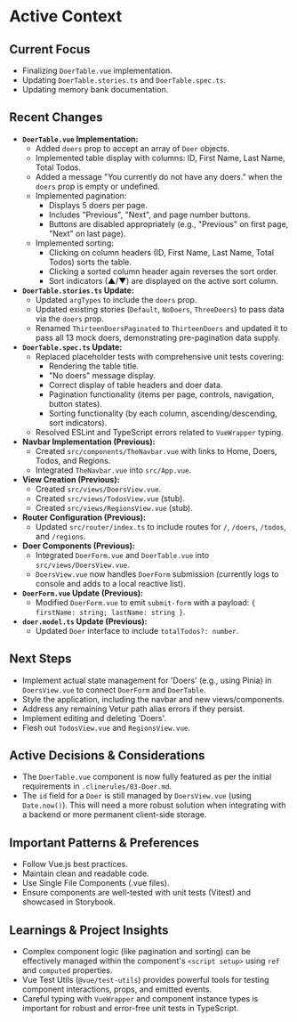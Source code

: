 # Active Context

## Current Focus

- Finalizing `DoerTable.vue` implementation.
- Updating `DoerTable.stories.ts` and `DoerTable.spec.ts`.
- Updating memory bank documentation.

## Recent Changes

- **`DoerTable.vue` Implementation:**
  - Added `doers` prop to accept an array of `Doer` objects.
  - Implemented table display with columns: ID, First Name, Last Name, Total Todos.
  - Added a message "You currently do not have any doers." when the `doers` prop is empty or undefined.
  - Implemented pagination:
    - Displays 5 doers per page.
    - Includes "Previous", "Next", and page number buttons.
    - Buttons are disabled appropriately (e.g., "Previous" on first page, "Next" on last page).
  - Implemented sorting:
    - Clicking on column headers (ID, First Name, Last Name, Total Todos) sorts the table.
    - Clicking a sorted column header again reverses the sort order.
    - Sort indicators (▲/▼) are displayed on the active sort column.
- **`DoerTable.stories.ts` Update:**
  - Updated `argTypes` to include the `doers` prop.
  - Updated existing stories (`Default`, `NoDoers`, `ThreeDoers`) to pass data via the `doers` prop.
  - Renamed `ThirteenDoersPaginated` to `ThirteenDoers` and updated it to pass all 13 mock doers, demonstrating pre-pagination data supply.
- **`DoerTable.spec.ts` Update:**
  - Replaced placeholder tests with comprehensive unit tests covering:
    - Rendering the table title.
    - "No doers" message display.
    - Correct display of table headers and doer data.
    - Pagination functionality (items per page, controls, navigation, button states).
    - Sorting functionality (by each column, ascending/descending, sort indicators).
  - Resolved ESLint and TypeScript errors related to `VueWrapper` typing.
- **Navbar Implementation (Previous):**
  - Created `src/components/TheNavbar.vue` with links to Home, Doers, Todos, and Regions.
  - Integrated `TheNavbar.vue` into `src/App.vue`.
- **View Creation (Previous):**
  - Created `src/views/DoersView.vue`.
  - Created `src/views/TodosView.vue` (stub).
  - Created `src/views/RegionsView.vue` (stub).
- **Router Configuration (Previous):**
  - Updated `src/router/index.ts` to include routes for `/`, `/doers`, `/todos`, and `/regions`.
- **Doer Components (Previous):**
  - Integrated `DoerForm.vue` and `DoerTable.vue` into `src/views/DoersView.vue`.
  - `DoersView.vue` now handles `DoerForm` submission (currently logs to console and adds to a local reactive list).
- **`DoerForm.vue` Update (Previous):**
  - Modified `DoerForm.vue` to emit `submit-form` with a payload: `{ firstName: string; lastName: string }`.
- **`doer.model.ts` Update (Previous):**
  - Updated `Doer` interface to include `totalTodos?: number`.

## Next Steps

- Implement actual state management for 'Doers' (e.g., using Pinia) in `DoersView.vue` to connect `DoerForm` and `DoerTable`.
- Style the application, including the navbar and new views/components.
- Address any remaining Vetur path alias errors if they persist.
- Implement editing and deleting 'Doers'.
- Flesh out `TodosView.vue` and `RegionsView.vue`.

## Active Decisions & Considerations

- The `DoerTable.vue` component is now fully featured as per the initial requirements in `.clinerules/03-Doer.md`.
- The `id` field for a `Doer` is still managed by `DoersView.vue` (using `Date.now()`). This will need a more robust solution when integrating with a backend or more permanent client-side storage.

## Important Patterns & Preferences

- Follow Vue.js best practices.
- Maintain clean and readable code.
- Use Single File Components (.vue files).
- Ensure components are well-tested with unit tests (Vitest) and showcased in Storybook.

## Learnings & Project Insights

- Complex component logic (like pagination and sorting) can be effectively managed within the component's `<script setup>` using `ref` and `computed` properties.
- Vue Test Utils (`@vue/test-utils`) provides powerful tools for testing component interactions, props, and emitted events.
- Careful typing with `VueWrapper` and component instance types is important for robust and error-free unit tests in TypeScript.
